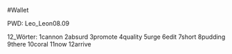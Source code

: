 #Wallet


PWD: Leo_Leon08.09


12_Wörter:
1cannon
2absurd
3promote
4quality
5urge
6edit
7short
8pudding
9there
10coral
11now
12arrive
